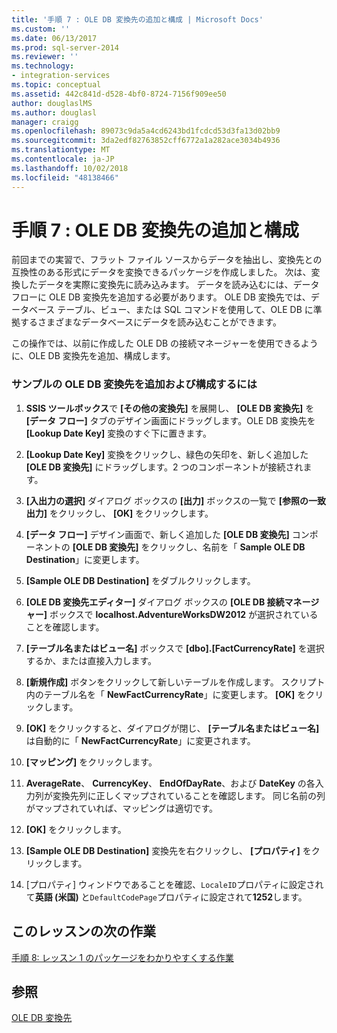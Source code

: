 ```yaml
---
title: '手順 7 : OLE DB 変換先の追加と構成 | Microsoft Docs'
ms.custom: ''
ms.date: 06/13/2017
ms.prod: sql-server-2014
ms.reviewer: ''
ms.technology:
- integration-services
ms.topic: conceptual
ms.assetid: 442c841d-d528-4bf0-8724-7156f909ee50
author: douglaslMS
ms.author: douglasl
manager: craigg
ms.openlocfilehash: 89073c9da5a4cd6243bd1fcdcd53d3fa13d02bb9
ms.sourcegitcommit: 3da2edf82763852cff6772a1a282ace3034b4936
ms.translationtype: MT
ms.contentlocale: ja-JP
ms.lasthandoff: 10/02/2018
ms.locfileid: "48138466"
---
```

# <a name="step-7-adding-and-configuring-the-ole-db-destination"></a>手順 7 : OLE DB 変換先の追加と構成
  前回までの実習で、フラット ファイル ソースからデータを抽出し、変換先との互換性のある形式にデータを変換できるパッケージを作成しました。 次は、変換したデータを実際に変換先に読み込みます。 データを読み込むには、データ フローに OLE DB 変換先を追加する必要があります。 OLE DB 変換先では、データベース テーブル、ビュー、または SQL コマンドを使用して、OLE DB に準拠するさまざまなデータベースにデータを読み込むことができます。  
  
 この操作では、以前に作成した OLE DB の接続マネージャーを使用できるように、OLE DB 変換先を追加、構成します。  
  
### <a name="to-add-and-configure-the-sample-ole-db-destination"></a>サンプルの OLE DB 変換先を追加および構成するには  
  
1.  **SSIS ツールボックス**で **[その他の変換先]** を展開し、 **[OLE DB 変換先]** を **[データ フロー]** タブのデザイン画面にドラッグします。OLE DB 変換先を **[Lookup Date Key]** 変換のすぐ下に置きます。  
  
2.  **[Lookup Date Key]** 変換をクリックし、緑色の矢印を、新しく追加した **[OLE DB 変換先]** にドラッグします。2 つのコンポーネントが接続されます。  
  
3.  **[入出力の選択]** ダイアログ ボックスの **[出力]** ボックスの一覧で **[参照の一致出力]** をクリックし、 **[OK]** をクリックします。  
  
4.  **[データ フロー]** デザイン画面で、新しく追加した **[OLE DB 変換先]** コンポーネントの **[OLE DB 変換先]** をクリックし、名前を「 **Sample OLE DB Destination**」に変更します。  
  
5.  **[Sample OLE DB Destination]** をダブルクリックします。  
  
6.  **[OLE DB 変換先エディター]** ダイアログ ボックスの **[OLE DB 接続マネージャー]** ボックスで **localhost.AdventureWorksDW2012** が選択されていることを確認します。  
  
7.  **[テーブル名またはビュー名]** ボックスで **[dbo].[FactCurrencyRate]** を選択するか、または直接入力します。  
  
8.  **[新規作成]** ボタンをクリックして新しいテーブルを作成します。  スクリプト内のテーブル名を「 **NewFactCurrencyRate**」に変更します。  **[OK]** をクリックします。  
  
9. **[OK]** をクリックすると、ダイアログが閉じ、 **[テーブル名またはビュー名]** は自動的に「 **NewFactCurrencyRate**」に変更されます。  
  
10. **[マッピング]** をクリックします。  
  
11. **AverageRate**、 **CurrencyKey**、 **EndOfDayRate**、および **DateKey** の各入力列が変換先列に正しくマップされていることを確認します。 同じ名前の列がマップされていれば、マッピングは適切です。  
  
12. **[OK]** をクリックします。  
  
13. **[Sample OLE DB Destination]** 変換先を右クリックし、 **[プロパティ]** をクリックします。  
  
14. [プロパティ] ウィンドウであることを確認、`LocaleID`プロパティに設定されて**英語 (米国)** と`DefaultCodePage`プロパティに設定されて**1252**します。  
  
## <a name="next-task-in-lesson"></a>このレッスンの次の作業  
 [手順 8: レッスン 1 のパッケージをわかりやすくする作業](lesson-1-8-making-the-lesson-1-package-easier-to-understand.md)  
  
## <a name="see-also"></a>参照  
 [OLE DB 変換先](data-flow/ole-db-destination.md)  
  
  
